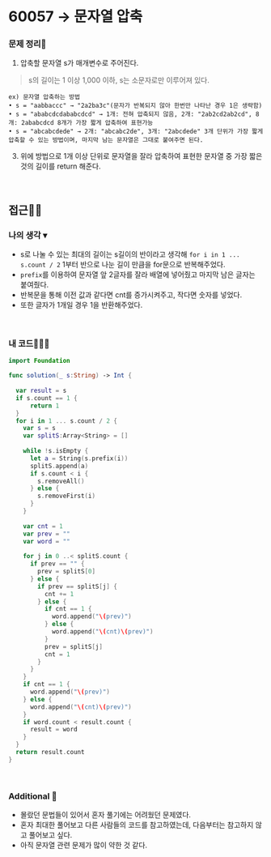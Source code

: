 # 60057 → 문자열 압축
### 문제 정리📝
1. 압축할 문자열 s가 매개변수로 주어진다.
> s의 길이는 1 이상 1,000 이하, s는 소문자로만 이루어져 있다.
```
ex) 문자열 압축하는 방법
• s = "aabbaccc" → "2a2ba3c"(문자가 반복되지 않아 한번만 나타난 경우 1은 생략함)
• s = "ababcdcdababcdcd" → 1개: 전혀 압축되지 않음, 2개: "2ab2cd2ab2cd", 8개: 2ababcdcd 8개가 가장 짧게 압축하여 표현가능
• s = "abcabcdede" → 2개: "abcabc2de", 3개: "2abcdede" 3개 단위가 가장 짧게 압축할 수 있는 방법이며, 마지막 남는 문자열은 그대로 붙여주면 된다.
```
3. 위에 방법으로 1개 이상 단위로 문자열을 잘라 압축하여 표현한 문자열 중 가장 짧은 것의 길이를 return 해준다.


</br>

## 접근🚶🏻
### 나의 생각 ▾
- s로 나눌 수 있는 최대의 길이는 s길이의 반이라고 생각해 `for i in 1 ... s.count / 2` 1부터 반으로 나눈 길이 만큼을 for문으로 반복해주었다.
- `prefix`를 이용하여 문자열 앞 2글자를 잘라 배열에 넣어줬고 마지막 남은 글자는 붙여줬다.
- 반복문을 통해 이전 값과 같다면 cnt를 증가시켜주고, 작다면 숫자를 넣었다.
- 또한 글자가 1개일 경우 1을 반환해주었다.

</br>

### 내 코드👨🏻‍💻
```swift
import Foundation

func solution(_ s:String) -> Int {
    
  var result = s
  if s.count == 1 {
      return 1
  }
  for i in 1 ... s.count / 2 {
    var s = s
    var splitS:Array<String> = []
    
    while !s.isEmpty {
      let a = String(s.prefix(i))
      splitS.append(a)
      if s.count < i {
        s.removeAll()
      } else {
        s.removeFirst(i)
      }    
    }
    
    var cnt = 1
    var prev = ""
    var word = ""
      
    for j in 0 ..< splitS.count {
      if prev == "" {
        prev = splitS[0]
      } else {
        if prev == splitS[j] {
          cnt += 1
        } else {
          if cnt == 1 {
            word.append("\(prev)")
          } else {
            word.append("\(cnt)\(prev)")
          }
          prev = splitS[j]
          cnt = 1
        }
      }
    }
    if cnt == 1 {
      word.append("\(prev)")
    } else {
      word.append("\(cnt)\(prev)")    
    }
    if word.count < result.count {
      result = word
    }
  }
  return result.count
}
```

</br>

### Additional 📂
- 몰랐던 문법들이 있어서 혼자 풀기에는 어려웠던 문제였다.
- 혼자 최대한 풀어보고 다른 사람들의 코드를 참고하였는데, 다음부터는 참고하지 않고 풀어보고 싶다.
- 아직 문자열 관련 문제가 많이 약한 것 같다.

